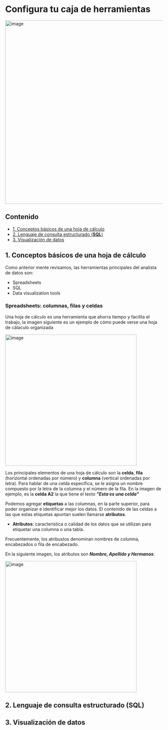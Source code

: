 # Configura tu caja de herramientas

<img width="587" alt="image" src="https://user-images.githubusercontent.com/92232878/192352084-b7a04166-7d22-41f5-8142-e5dae20ea005.png">


## Contenido

* [1. Conceptos básicos de una hoja de cálculo](#1-Conceptos-básicos-de-una-hoja-de-cálculo)
* [2. Lenguaje de consulta estructurado (**SQL**)](#2-Lenguaje-de-consulta-estructurado-SQL)
* [3. Visualización de datos](#3-Visualización-de-datos)


## 1. Conceptos básicos de una hoja de cálculo

Como anterior mente revisamos, las herramientas principales del 
analista de datos son:

* Spreadsheets
* SQL
* Data visualization tools

### Spreadsheets: columnas, filas y celdas

Una hoja de cálculo es una herramienta que ahorra tiempo y facilita 
el trabajo, la imagen siguiente es un ejemplo de cómo puede verse 
una hoja de cálaculo organizada

<img width="420" alt="image" src="https://user-images.githubusercontent.com/92232878/192406015-f7139086-1282-4d63-9ca1-e9efe2d44882.png">

Los principales elementos de una hoja de cálculo son la **celda**, **fila** (horizontal ordenadas por número) y **columna** (vertical ordenadas por letra).
Para hablar de una celda específica, se le asigna un nombre compuesto 
por la letra de la columna y el número de la fila. En la imagen de 
ejemplo, es la **celda A2** la que tiene el texto ***"Esta es una celda"***

Podemos agregar **etiquetas** a las columnas, en la parte superior, 
para poder organizar e identificar mejor los datos. El contenido de las
celdas a las que estas etiquetas apuntan suelen llamarse **atributos**.

* **Atributos**: característica o calidad de los datos que se utilizan 
para etiquetar una columna o una tabla.

Frecuentemente, los atribustos denominan nombres de columna, encabezados 
o fila de encabezado.

En la siguiente imagen, los atributos son ***Nombre, Apellido y Hermanos***:

<img width="420" alt="image" src="https://user-images.githubusercontent.com/92232878/192409438-f2c0f26b-561e-462b-9dde-3272d7e330ab.png">


## 2. Lenguaje de consulta estructurado (**SQL**)

## 3. Visualización de datos


